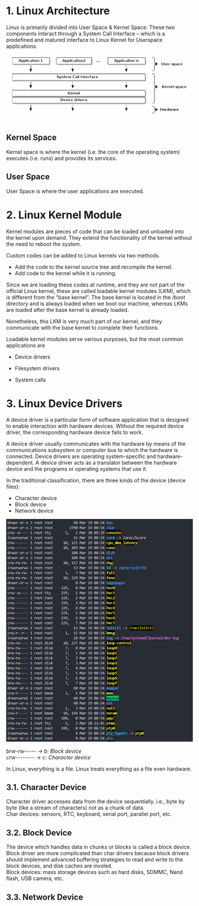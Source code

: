 # **1. Linux Architecture**
Linux is primarily divided into User Space & Kernel Space. These two components interact through a System Call Interface – which is a predefined and matured interface to Linux Kernel for Userspace applications.  
![](/Image/User&Kernel_SpaceSpace.png)

## **Kernel Space**

Kernel space is where the kernel (i.e. the core of the operating system) executes (i.e. runs) and provides its services.
## **User Space**

User Space is where the user applications are executed.

# **2. Linux Kernel Module**
Kernel modules are pieces of code that can be loaded and unloaded into the kernel upon demand. They extend the functionality of the kernel without the need to reboot the system.

Custom codes can be added to Linux kernels via two methods.
* Add the code to the kernel source tree and recompile the kernel.
* Add code to the kernel while it is running. 
  
Since we are loading these codes at runtime, and they are not part of the official Linux kernel, these are called loadable kernel modules (LKM), which is different from the “base kernel”. The base kernel is located in the /boot directory and is always loaded when we boot our machine, whereas LKMs are loaded after the base kernel is already loaded.

Nonetheless, this LKM is very much part of our kernel, and they communicate with the base kernel to complete their functions.

Loadable kernel modules serve various purposes, but the most common applications are

* Device drivers

* Filesystem drivers

* System calls

# **3. Linux Device Drivers**

A device driver is a particular form of software application that is designed to enable interaction with hardware devices. Without the required device driver, the corresponding hardware device fails to work.

A device driver usually communicates with the hardware by means of the communications subsystem or computer bus to which the hardware is connected. Device drivers are operating system-specific and hardware-dependent. A device driver acts as a translator between the hardware device and the programs or operating systems that use it.

In the traditional classification, there are three kinds of the device (device files):
* Character device
* Block device
* Network device
  
![](/Image/dev.png)

*brw-rw----- -> b: Block device*  
*crw-------- -> c: Character device*

In Linux, everything is a file. Linux treats everything as a file even hardware.
## 3.1. Character Device
Character driver accesses data from the device sequentially. i.e., byte by byte (like a stream of characters) not as a chunk of data.  
Char devices: sensors, RTC, keyboard, serial port, parallel port, etc.
## 3.2. Block Device
The device which handles data in chunks or blocks is called a block device.  
Block driver are more complicated than char drivers because block drivers should implement advanced buffering strategies to read and write to the block devices, and disk caches are involed.  
Block devices: mass storage devices such as hard disks, SDMMC, Nand flash, USB camera, etc.
## 3.3. Network Device
